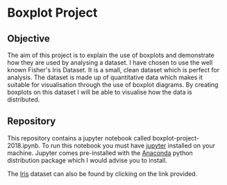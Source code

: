 # Boxplot Project

## Objective

The aim of this project is to explain the use of boxplots and demonstrate how they are used by analysing a dataset. I have chosen to use the well known Fisher's Iris Dataset. It is a small, clean dataset which is perfect for analysis. The dataset is made up of quantitative data which makes it suitable for visualisation through the use of boxplot diagrams. By creating boxplots on this dataset I will be able to visualise how the data is distributed. 

## Repository

This repository contains a jupyter notebook called boxplot-project-2018.ipynb. To run this notebook you must have [jupyter](http://jupyter.org/) installed on your machine. Jupyter comes pre-installed with the [Anaconda](https://www.anaconda.com/) python distribution package which I would advise you to install.

The [Iris](http://archive.ics.uci.edu/ml/machine-learning-databases/iris/iris.data) dataset can also be found by clicking on the link provided.


